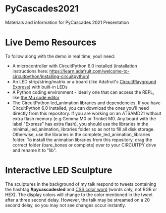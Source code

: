 # PyCascades2021
Materials and information for PyCascades 2021 Presentation

# Live Demo Resources
To follow along with the demo in real time, youll need:
  - A microcontroller with CircuitPython 6.0 installed (installation instructions here: <a href=https://learn.adafruit.com/welcome-to-circuitpython/installing-circuitpython>https://learn.adafruit.com/welcome-to-circuitpython/installing-circuitpython</a>)
  - An LED strip/string/matrix or a board (like Adafruit's <a href=https://www.adafruit.com/product/3333>CircuitPlayground Express</a>) with built-in LEDs
  - A Python coding environment - ideally one that can access the REPL, like <a href=https://codewith.mu/>the Mu code editor</a>
  - The CircuitPython led_animation libraries and dependencies. If you have CircuitPython 6.0 installed, you can download the ones you'll need directly from this repository. If you are working on an ATSAMD21 without extra flash memory (e.g Gemma M0 or Trinket M0. Any board with the label "Express" has extra flash), you should use the libraries in the minimal_led_animation_libraries folder so as not to fill all disk storage. Otherwise, use the libraries in the complete_led_animation_libraries folder. To install the animation libraries from this repository, drag the correct folder (bare_bones or complete) over to your CIRCUITPY drive and rename it to "lib".

# Interactive LED Sculpture
The sculptures in the background of my talk respond to tweets containing the hashtag <b>#pycascadesled</b> and <a href=https://htmlcolorcodes.com/color-names/>CSS color word</a> (words only, not RGB or HEX). The display colors will change to the color mentioned in the tweet after a three second delay. However, the talk may be streamed on a 20 second delay, so you may not see changes occur instantly.
